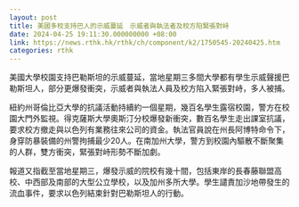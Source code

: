 ```yaml
---
layout: post
title: 美國多校支持巴人的示威蔓延　示威者與執法者及校方陷緊張對峙
date: 2024-04-25 19:11:30.000000000 +08:00
link: https://news.rthk.hk/rthk/ch/component/k2/1750545-20240425.htm
categories: rthk
---
```


美國大學校園支持巴勒斯坦的示威蔓延，當地星期三多間大學都有學生示威聲援巴勒斯坦人，部分更爆發衝突，示威者與執法人員及校方陷入緊張對峙，多人被捕。

紐約州哥倫比亞大學的抗議活動持續約一個星期，幾百名學生露宿校園，警方在校園大門外監視。得克薩斯大學奧斯汀分校爆發新衝突，數百名學生走出課室抗議， 要求校方撤走與以色列有業務往來公司的資金。執法官員說在州長阿博特命令下，身穿防暴裝備的州警拘捕最少20人。在南加州大學，警方到校園內驅散不斷聚集的人群，雙方衝突，緊張對峙形勢不斷加劇。

報道又指截至當地星期三，爆發示威的院校有幾十間，包括東岸的長春藤聯盟高校、中西部及南部的大型公立學校，以及加州多所大學。學生譴責加沙地帶發生的流血事件，要求以色列結束針對巴勒斯坦人的行動。
